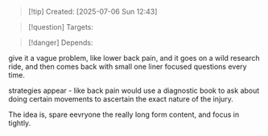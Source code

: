 
>[!tip] Created: [2025-07-06 Sun 12:43]

>[!question] Targets: 

>[!danger] Depends: 

give it a vague problem, like lower back pain, and it goes on a wild research ride, and then comes back with small one liner focused questions every time.

strategies appear - like back pain would use a diagnostic book to ask about doing certain movements to ascertain the exact nature of the injury.

The idea is, spare eevryone the really long form content, and focus in tightly.